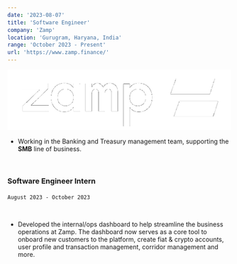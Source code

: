 ```yaml
---
date: '2023-08-07'
title: 'Software Engineer'
company: 'Zamp'
location: 'Gurugram, Haryana, India'
range: 'October 2023 - Present'
url: 'https://www.zamp.finance/'
---
```


![Zamp Logo](./zampLogo.png)

- Working in the Banking and Treasury management team, supporting the **SMB** line of business.

<br />

### Software Engineer Intern

`August 2023 - October 2023`

<br />

- Developed the internal/ops dashboard to help streamline the business operations at Zamp. The dashboard now serves as a core tool to onboard new customers to the platform, create fiat & crypto accounts, user profile and transaction management, corridor management and more.
